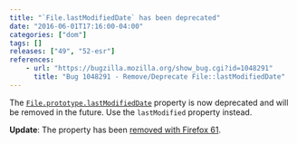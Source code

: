 ```yaml
---
title: "`File.lastModifiedDate` has been deprecated"
date: "2016-06-01T17:16:00-04:00"
categories: ["dom"]
tags: []
releases: ["49", "52-esr"]
references:
    - url: "https://bugzilla.mozilla.org/show_bug.cgi?id=1048291"
      title: "Bug 1048291 - Remove/Deprecate File::lastModifiedDate"
---
```

The [`File.prototype.lastModifiedDate`](https://developer.mozilla.org/docs/Web/API/File/lastModifiedDate) property is now deprecated and will be removed in the future. Use the `lastModified` property instead.

**Update**: The property has been [removed with Firefox 61](https://www.fxsitecompat.dev/en-CA/docs/2018/file-lastmodifieddate-has-been-removed/).
